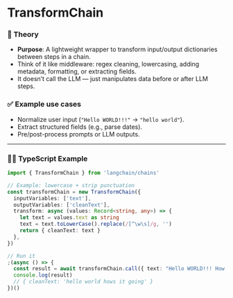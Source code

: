 # **TransformChain**

### 📖 Theory

- **Purpose**: A lightweight wrapper to transform input/output dictionaries between steps in a chain.
- Think of it like middleware: regex cleaning, lowercasing, adding metadata, formatting, or extracting fields.
- It doesn’t call the LLM — just manipulates data before or after LLM steps.

### ✅ Example use cases

- Normalize user input (`"Hello WORLD!!!"` → `"hello world"`).
- Extract structured fields (e.g., parse dates).
- Pre/post-process prompts or LLM outputs.

---

### 🧑‍💻 TypeScript Example

```ts
import { TransformChain } from 'langchain/chains'

// Example: lowercase + strip punctuation
const transformChain = new TransformChain({
  inputVariables: ['text'],
  outputVariables: ['cleanText'],
  transform: async (values: Record<string, any>) => {
    let text = values.text as string
    text = text.toLowerCase().replace(/[^\w\s]/g, '')
    return { cleanText: text }
  },
})

// Run it
;(async () => {
  const result = await transformChain.call({ text: "Hello WORLD!!! How's it going?" })
  console.log(result)
  // { cleanText: 'hello world hows it going' }
})()
```
